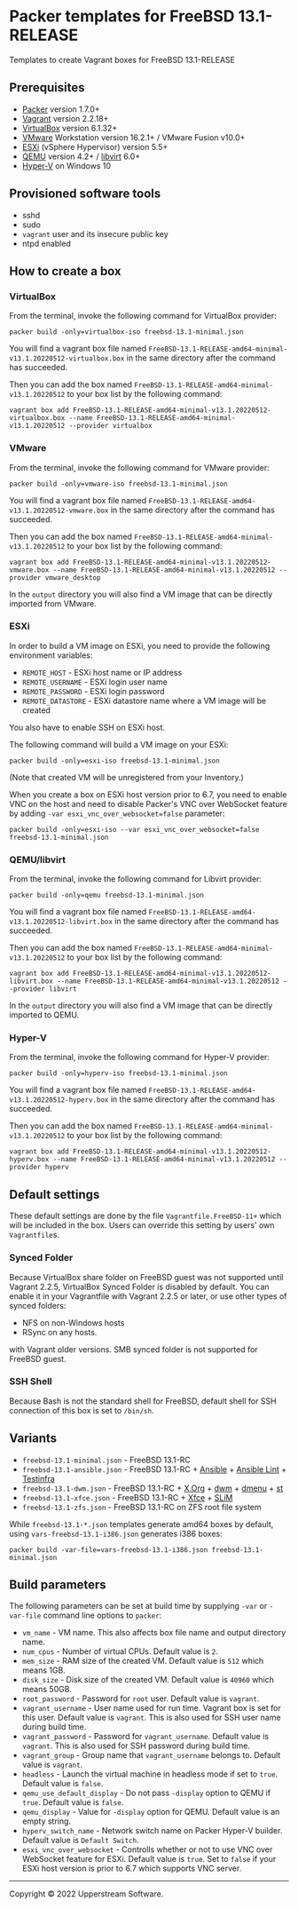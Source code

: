 # Packer templates for FreeBSD 13.1-RELEASE

Templates to create Vagrant boxes for FreeBSD 13.1-RELEASE

## Prerequisites

* [Packer][] version 1.7.0+
* [Vagrant][] version 2.2.18+
* [VirtualBox][] version 6.1.32+
* [VMware][] Workstation version 16.2.1+ / VMware Fusion v10.0+
* [ESXi][] (vSphere Hypervisor) version 5.5+
* [QEMU][] version 4.2+ / [libvirt][] 6.0+
* [Hyper-V][] on Windows 10

[ESXi]: http://www.vmware.com/products/vsphere-hypervisor
    "Free VMware vSphere Hypervisor, Free Virtualization (ESXi)"
[Hyper-V]: https://docs.microsoft.com/en-us/virtualization/hyper-v-on-windows/about/
    "Introduction to Hyper-V on Windows 10 | Microsoft Docs"
[libvirt]: https://libvirt.org/ "libvirt: The virtualization API"
[Packer]: https://www.packer.io/ "Packer by HashiCorp"
[QEMU]: https://www.qemu.org/ "QEMU"
[Vagrant]: https://www.vagrantup.com/ "Vagrant"
[VirtualBox]: https://www.virtualbox.org/ "Oracle VM VirtualBox"
[VMware]: http://www.vmware.com/
    "VMware Virtualization for Desktop &amp; Server, Application,
    Public &amp; Hybrid Clouds"

## Provisioned software tools

* sshd
* sudo
* `vagrant` user and its insecure public key
* ntpd enabled

## How to create a box

### VirtualBox

From the terminal, invoke the following command for VirtualBox provider:

    packer build -only=virtualbox-iso freebsd-13.1-minimal.json

You will find a vagrant box file named `FreeBSD-13.1-RELEASE-amd64-minimal-v13.1.20220512-virtualbox.box`
in the same directory after the command has succeeded.

Then you can add the box named `FreeBSD-13.1-RELEASE-amd64-minimal-v13.1.20220512`
to your box list by the following command:

    vagrant box add FreeBSD-13.1-RELEASE-amd64-minimal-v13.1.20220512-virtualbox.box --name FreeBSD-13.1-RELEASE-amd64-minimal-v13.1.20220512 --provider virtualbox

### VMware

From the terminal, invoke the following command for VMware provider:

    packer build -only=vmware-iso freebsd-13.1-minimal.json

You will find a vagrant box file named `FreeBSD-13.1-RELEASE-amd64-v13.1.20220512-vmware.box`
in the same directory after the command has succeeded.

Then you can add the box named `FreeBSD-13.1-RELEASE-amd64-minimal-v13.1.20220512`
to your box list by the following command:

    vagrant box add FreeBSD-13.1-RELEASE-amd64-minimal-v13.1.20220512-vmware.box --name FreeBSD-13.1-RELEASE-amd64-minimal-v13.1.20220512 --provider vmware_desktop

In the `output` directory you will also find a VM image that can be
directly imported from VMware.

### ESXi

In order to build a VM image on ESXi, you need to provide the following
environment variables:

* `REMOTE_HOST` - ESXi host name or IP address
* `REMOTE_USERNAME` - ESXi login user name
* `REMOTE_PASSWORD` - ESXi login password
* `REMOTE_DATASTORE` - ESXi datastore name where a VM image will be
   created

You also have to enable SSH on ESXi host.

The following command will build a VM image on your ESXi:

    packer build -only=esxi-iso freebsd-13.1-minimal.json

(Note that created VM will be unregistered from your Inventory.)

When you create a box on ESXi host version prior to 6.7, you need to
enable VNC on the host and need to disable Packer's VNC over WebSocket
feature by adding `-var esxi_vnc_over_websocket=false` parameter:

    packer build -only=esxi-iso --var esxi_vnc_over_websocket=false freebsd-13.1-minimal.json

### QEMU/libvirt

From the terminal, invoke the following command for Libvirt provider:

    packer build -only=qemu freebsd-13.1-minimal.json

You will find a vagrant box file named `FreeBSD-13.1-RELEASE-amd64-v13.1.20220512-libvirt.box`
in the same directory after the command has succeeded.

Then you can add the box named `FreeBSD-13.1-RELEASE-amd64-minimal-v13.1.20220512`
to your box list by the following command:

    vagrant box add FreeBSD-13.1-RELEASE-amd64-minimal-v13.1.20220512-libvirt.box --name FreeBSD-13.1-RELEASE-amd64-minimal-v13.1.20220512 --provider libvirt

In the `output` directory you will also find a VM image that can be
directly imported to QEMU.

### Hyper-V

From the terminal, invoke the following command for Hyper-V provider:

    packer build -only=hyperv-iso freebsd-13.1-minimal.json

You will find a vagrant box file named `FreeBSD-13.1-RELEASE-amd64-v13.1.20220512-hyperv.box`
in the same directory after the command has succeeded.

Then you can add the box named `FreeBSD-13.1-RELEASE-amd64-minimal-v13.1.20220512`
to your box list by the following command:

    vagrant box add FreeBSD-13.1-RELEASE-amd64-minimal-v13.1.20220512-hyperv.box --name FreeBSD-13.1-RELEASE-amd64-minimal-v13.1.20220512 --provider hyperv

## Default settings

These default settings are done by the file `Vagrantfile.FreeBSD-11+`
which will be included in the box.  Users can override this setting by
users' own `Vagrantfile`s.

### Synced Folder

Because VirtualBox share folder on FreeBSD guest was not supported
until Vagrant 2.2.5, VirtualBox Synced Folder is disabled by default.
You can enable it in your Vagrantfile with Vagrant 2.2.5 or later, or
use other types of synced folders:

* NFS on non-Windows hosts
* RSync on any hosts.

with Vagrant older versions.  SMB synced folder is not supported for
FreeBSD guest.

### SSH Shell

Because Bash is not the standard shell for FreeBSD, default shell for
SSH connection of this box is set to `/bin/sh`.

## Variants

* `freebsd-13.1-minimal.json` - FreeBSD 13.1-RC
* `freebsd-13.1-ansible.json` - FreeBSD 13.1-RC +
  [Ansible][] + [Ansible Lint] + [Testinfra][]
* `freebsd-13.1-dwm.json` - FreeBSD 13.1-RC + [X.Org][] +
  [dwm][] + [dmenu][] + [st][]
* `freebsd-13.1-xfce.json` - FreeBSD 13.1-RC + [Xfce][] +
  [SLiM][]
* `freebsd-13.1-zfs.json` - FreeBSD 13.1-RC on ZFS root
  file system

While `freebsd-13.1-*.json` templates generate amd64 boxes by
default, using `vars-freebsd-13.1-i386.json` generates i386 boxes:

    packer build -var-file=vars-freebsd-13.1-i386.json freebsd-13.1-minimal.json

[Ansible]: https://www.ansible.com/ "Ansible is Simple IT Automation"
[Ansible Lint]: https://docs.ansible.com/ansible-lint/
  "Ansible Lint Documentation &mdash; Ansible Documentation"
[dmenu]: http://tools.suckless.org/dmenu/ "dmenu | suckless.org tools"
[dwm]: http://dwm.suckless.org/
  "suckless.org dwm - dynamic window manager"
[SLiM]: https://sourceforge.net/projects/slim.berlios/
  "SLiM download | SourceForge.net"
[st]: http://st.suckless.org/ "suckless.org st - simple terminal"
[Testinfra]: https://testinfra.readthedocs.io/en/latest/
  "Testinfra test your infrastructure &#8212; testinfra 6.6.1.dev6+g13cc9d8.d20220412 documentation"
[X.Org]: https://www.x.org/wiki/ "X.Org"
[Xfce]: http://www.xfce.org/ "Xfce Desktop Environment"

## Build parameters

The following parameters can be set at build time by supplying `-var`
or `-var-file` command line options to `packer`:

* `vm_name` - VM name.  This also affects box file name and output
  directory name.
* `num_cpus` - Number of virtual CPUs.  Default value is `2`.
* `mem_size` - RAM size of the created VM.  Default value is `512`
  which means 1GB.
* `disk_size` - Disk size of the created VM.  Default value is `40960`
  which means 50GB.
* `root_password` - Password for `root` user.  Default value is
  `vagrant`.
* `vagrant_username` - User name used for run time.  Vagrant box is set
  for this user.  Default value is `vagrant`.
  This is also used for SSH user name during build time.
* `vagrant_password` - Password for `vagrant_username`.  Default value
  is `vagrant`.  This is also used for SSH password during build time.
* `vagrant_group` - Group name that `vagrant_username` belongs to.
  Default value is `vagrant`.
* `headless` - Launch the virtual machine in headless mode if set to
  `true`.  Default value is `false`.
* `qemu_use_default_display` - Do not pass `-display` option to QEMU if
  `true`.  Default value is `false`.
* `qemu_display` - Value for `-display` option for QEMU.  Default value
  is an empty string.
* `hyperv_switch_name` - Network switch name on Packer Hyper-V builder.
  Default value is `Default Switch`.
* `esxi_vnc_over_websocket` - Controlls whether or not to use VNC over
  WebSocket feature for ESXi.  Default value is `true`.  Set to `false`
  if your ESXi host version is prior to 6.7 which supports VNC server.

- - -

Copyright &copy; 2022 Upperstream Software.
